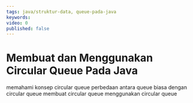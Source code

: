 ```yaml
---
tags: java/struktur-data, queue-pada-java
keywords: 
video: 0
published: false
---
```

# Membuat dan Menggunakan Circular Queue Pada Java

memahami konsep circular queue
perbedaan antara queue biasa dengan circular queue
membuat circular queue
menggunakan circular queue

